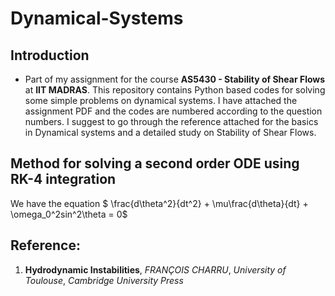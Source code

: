 # Dynamical-Systems 
## Introduction
- Part of my assignment for the course **AS5430 - Stability of Shear Flows** at **IIT MADRAS**. 
This repository contains Python based codes for solving some simple problems on dynamical systems. I have attached the assignment PDF and the codes are numbered according to the question numbers. I suggest to go through the reference attached for the basics in Dynamical systems and a detailed study on Stability of Shear Flows.

## Method for solving a second order ODE using RK-4 integration
We have the equation
$ \frac{d\theta^2}{dt^2} + \mu\frac{d\theta}{dt} + \omega_0^2sin^2\theta = 0$

## Reference:
1) **Hydrodynamic Instabilities**, *FRANÇOIS CHARRU*, *University of Toulouse*, *Cambridge University Press*
